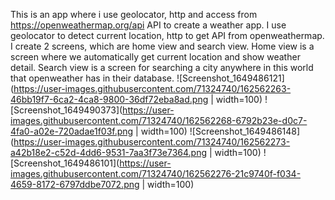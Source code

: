 This is an app where i use geolocator, http and access from https://openweathermap.org/api API to create a weather app.
I use geolocator to detect current location, http to get API from openweathermap.
I create 2 screens, which are home view and search view.
Home view is a screen where we automatically get current location and show weather detail.
Search view is a screen for searching a city anywhere in this world that openweather has in their database.
![Screenshot_1649486121](https://user-images.githubusercontent.com/71324740/162562263-46bb19f7-6ca2-4ca8-9800-36df72eba8ad.png | width=100)
![Screenshot_1649490373](https://user-images.githubusercontent.com/71324740/162562268-6792b23e-d0c7-4fa0-a02e-720adae1f03f.png | width=100)
![Screenshot_1649486148](https://user-images.githubusercontent.com/71324740/162562273-a42b18e2-c52d-4dd6-9531-7aa3f73e7364.png | width=100)
![Screenshot_1649486101](https://user-images.githubusercontent.com/71324740/162562276-21c9740f-f034-4659-8172-6797ddbe7072.png | width=100)
